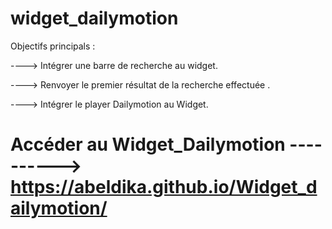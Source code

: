 # widget_dailymotion




Objectifs principals :




---->        Intégrer une barre de recherche au widget.


---->        Renvoyer le premier résultat de la recherche effectuée .



---->        Intégrer le player Dailymotion au Widget.





# Accéder au Widget_Dailymotion  ---------->                       https://abeldika.github.io/Widget_dailymotion/
